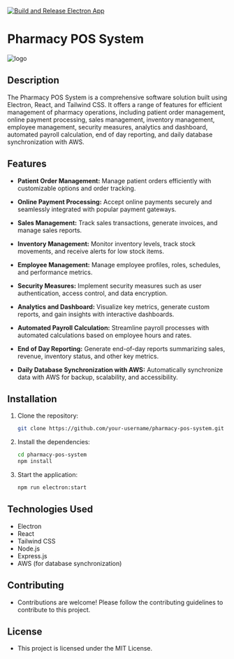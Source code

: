 [![Build and Release Electron App](https://github.com/Life-Pill/pharmacy-pos-frontend/actions/workflows/build.yml/badge.svg)](https://github.com/Life-Pill/pharmacy-pos-frontend/actions/workflows/build.yml)
# Pharmacy POS System
![logo](https://avatars.githubusercontent.com/u/149755096?s=200&v=4)

## Description

The Pharmacy POS System is a comprehensive software solution built using Electron, React, and Tailwind CSS. It offers a range of features for efficient management of pharmacy operations, including patient order management, online payment processing, sales management, inventory management, employee management, security measures, analytics and dashboard, automated payroll calculation, end of day reporting, and daily database synchronization with AWS.

## Features

- **Patient Order Management:** Manage patient orders efficiently with customizable options and order tracking.
  
- **Online Payment Processing:** Accept online payments securely and seamlessly integrated with popular payment gateways.
  
- **Sales Management:** Track sales transactions, generate invoices, and manage sales reports.
  
- **Inventory Management:** Monitor inventory levels, track stock movements, and receive alerts for low stock items.
  
- **Employee Management:** Manage employee profiles, roles, schedules, and performance metrics.
  
- **Security Measures:** Implement security measures such as user authentication, access control, and data encryption.
  
- **Analytics and Dashboard:** Visualize key metrics, generate custom reports, and gain insights with interactive dashboards.
  
- **Automated Payroll Calculation:** Streamline payroll processes with automated calculations based on employee hours and rates.
  
- **End of Day Reporting:** Generate end-of-day reports summarizing sales, revenue, inventory status, and other key metrics.
  
- **Daily Database Synchronization with AWS:** Automatically synchronize data with AWS for backup, scalability, and accessibility.

## Installation

1. Clone the repository:
   ```bash
   git clone https://github.com/your-username/pharmacy-pos-system.git

2. Install the dependencies:
   ```bash
   cd pharmacy-pos-system
   npm install
3. Start the application:
   ```bash
   npm run electron:start

## Technologies Used
- Electron
- React
- Tailwind CSS
- Node.js
- Express.js
- AWS (for database synchronization)

## Contributing
- Contributions are welcome! Please follow the contributing guidelines to contribute to this project.

## License
- This project is licensed under the MIT License.

